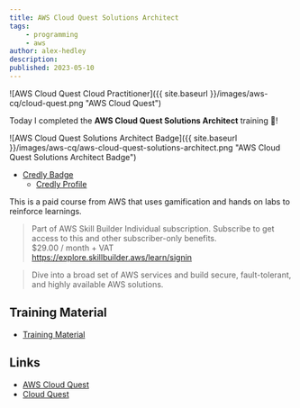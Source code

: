 ```yaml
---
title: AWS Cloud Quest Solutions Architect
tags:
    - programming
    - aws
author: alex-hedley
description: 
published: 2023-05-10
---
```


<!-- # AWS Cloud Quest Solutions Architect -->

![AWS Cloud Quest Cloud Practitioner]({{ site.baseurl }}/images/aws-cq/cloud-quest.png "AWS Cloud Quest")

Today I completed the **AWS Cloud Quest Solutions Architect** training 🎉!

![AWS Cloud Quest Solutions Architect Badge]({{ site.baseurl }}/images/aws-cq/aws-cloud-quest-solutions-architect.png "AWS Cloud Quest Solutions Architect Badge")

- [Credly Badge](https://www.credly.com/badges/19d085e9-4a52-40b1-8d7c-2ff7eba1bd33/public_url)
  - [Credly Profile](https://www.credly.com/users/alexhedley/badges)

This is a paid course from AWS that uses gamification and hands on labs to reinforce learnings.

> Part of AWS Skill Builder Individual subscription. Subscribe to get access to this and other subscriber-only benefits.  
> $29.00 / month + VAT  
> https://explore.skillbuilder.aws/learn/signin

> Dive into a broad set of AWS services and build secure, fault-tolerant, and highly available AWS solutions.

## Training Material

- [Training Material](https://aws.amazon.com/training/learn-about/cloud-practitioner/)

## Links

- [AWS Cloud Quest](https://aws.amazon.com/training/digital/aws-cloud-quest/)
- [Cloud Quest](https://explore.skillbuilder.aws/learn/course/external/view/elearning/7636/cloud-quest)
